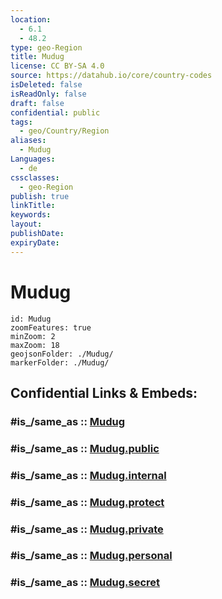 ```yaml
---
location:
  - 6.1
  - 48.2
type: geo-Region
title: Mudug
license: CC BY-SA 4.0
source: https://datahub.io/core/country-codes
isDeleted: false
isReadOnly: false
draft: false
confidential: public
tags:
  - geo/Country/Region
aliases:
  - Mudug
Languages:
  - de
cssclasses:
  - geo-Region
publish: true
linkTitle:
keywords:
layout:
publishDate:
expiryDate:
---
```


# Mudug

```leaflet
id: Mudug
zoomFeatures: true 
minZoom: 2 
maxZoom: 18
geojsonFolder: ./Mudug/
markerFolder: ./Mudug/
```


## Confidential Links & Embeds: 

### #is_/same_as :: [Mudug](/_Standards/Earth/Continent/Africa/Africa~East/Somalia/Regions~Somalia/Mudug.md) 

### #is_/same_as :: [Mudug.public](/_public/Earth/Continent/Africa/Africa~East/Somalia/Regions~Somalia/Mudug.public.md) 

### #is_/same_as :: [Mudug.internal](/_internal/Earth/Continent/Africa/Africa~East/Somalia/Regions~Somalia/Mudug.internal.md) 

### #is_/same_as :: [Mudug.protect](/_protect/Earth/Continent/Africa/Africa~East/Somalia/Regions~Somalia/Mudug.protect.md) 

### #is_/same_as :: [Mudug.private](/_private/Earth/Continent/Africa/Africa~East/Somalia/Regions~Somalia/Mudug.private.md) 

### #is_/same_as :: [Mudug.personal](/_personal/Earth/Continent/Africa/Africa~East/Somalia/Regions~Somalia/Mudug.personal.md) 

### #is_/same_as :: [Mudug.secret](/_secret/Earth/Continent/Africa/Africa~East/Somalia/Regions~Somalia/Mudug.secret.md)

